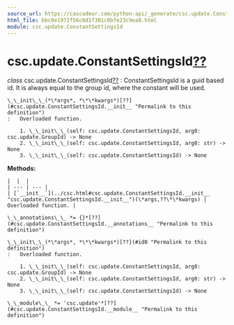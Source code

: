 ```yaml
---
source_url: https://cascadeur.com/python-api/_generate/csc.update.ConstantSettingsId.html
html_file: bbc0e1972f56c8d1f301c0bfe23c9ea8.html
module: csc.update.ConstantSettingsId
---
```


# csc.update.ConstantSettingsId[??](#csc-update-constantsettingsid "Permalink to this heading")

*class* csc.update.ConstantSettingsId[??](#csc.update.ConstantSettingsId "Permalink to this definition")
:   ConstantSettingsId is a guid based id.
    It is always equal to the group id, where the constant will be used.

    \_\_init\_\_(*\*args*, *\*\*kwargs*)[??](#csc.update.ConstantSettingsId.__init__ "Permalink to this definition")
    :   Overloaded function.

        1. \_\_init\_\_(self: csc.update.ConstantSettingsId, arg0: csc.update.GroupId) -> None
        2. \_\_init\_\_(self: csc.update.ConstantSettingsId, arg0: str) -> None
        3. \_\_init\_\_(self: csc.update.ConstantSettingsId) -> None

    
**Methods:**

    |  |  |
    | --- | --- |
    | [`__init__`](../csc.html#csc.update.ConstantSettingsId.__init__ "csc.update.ConstantSettingsId.__init__")(\*args,??\*\*kwargs) | Overloaded function. |

    \_\_annotations\_\_ *= {}*[??](#csc.update.ConstantSettingsId.__annotations__ "Permalink to this definition")

    \_\_init\_\_(*\*args*, *\*\*kwargs*)[??](#id0 "Permalink to this definition")
    :   Overloaded function.

        1. \_\_init\_\_(self: csc.update.ConstantSettingsId, arg0: csc.update.GroupId) -> None
        2. \_\_init\_\_(self: csc.update.ConstantSettingsId, arg0: str) -> None
        3. \_\_init\_\_(self: csc.update.ConstantSettingsId) -> None

    \_\_module\_\_ *= 'csc.update'*[??](#csc.update.ConstantSettingsId.__module__ "Permalink to this definition")